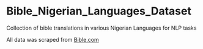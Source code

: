 # Bible_Nigerian_Languages_Dataset
Collection of bible translations in various Nigerian Languages for NLP tasks

All data was scraped from [Bible.com](https://www2.bible.com/)
